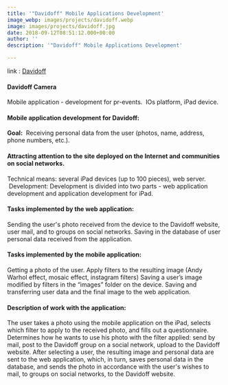 ```yaml
---
title: '"Davidoff" Mobile Applications Development'
image_webp: images/projects/davidoff.webp
image: images/projects/davidoff.jpg
date: 2018-09-12T08:51:12.000+00:00
author: ''
description: '"Davidoff" Mobile Applications Development'

---
```

link : [Davidoff](https://www.zinodavidoff.com)

#### Davidoff Camera

Mobile application - development for pr-events.
 IOs platform, iPad device.

#### Mobile application development for Davidoff: 

**Goal:**  Receiving personal data from the user (photos, name, address, phone numbers, etc.).

#### Attracting attention to the site deployed on the Internet and communities on social networks.

Technical means: several iPad devices (up to 100 pieces), web server.
 Development: Development is divided into two parts - web application development and application development for iPad.

#### Tasks implemented by the web application:

Sending the user's photo received from the device to the Davidoff website, user mail, and to groups on social networks. Saving in the database of user personal data received from the application. 

#### Tasks implemented by the mobile application: 

Getting a photo of the user. Apply filters to the resulting image (Andy Warhol effect, mosaic effect, instagram filters) Saving a user’s image modified by filters in the “images” folder on the device. Saving and transferring user data and the final image to the web application. 

#### Description of work with the application:  

The user takes a photo using the mobile application on the iPad, selects which filter to apply to the received photo, and fills out a questionnaire. Determines how he wants to use his photo with the filter applied: send by mail, post to the Davidoff group on a social network, upload to the Davidoff website. After selecting a user, the resulting image and personal data are sent to the web application, which, in turn, saves personal data in the database, and sends the photo in accordance with the user's wishes to mail, to groups on social networks, to the Davidoff website.